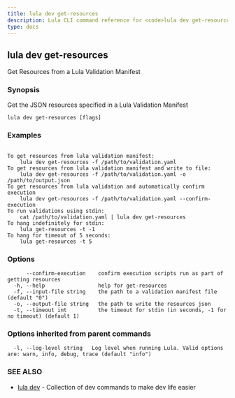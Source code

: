 ```yaml
---
title: lula dev get-resources
description: Lula CLI command reference for <code>lula dev get-resources</code>.
type: docs
---
```

## lula dev get-resources

Get Resources from a Lula Validation Manifest

### Synopsis

Get the JSON resources specified in a Lula Validation Manifest

```
lula dev get-resources [flags]
```

### Examples

```

To get resources from lula validation manifest:
	lula dev get-resources -f /path/to/validation.yaml
To get resources from lula validation manifest and write to file:
	lula dev get-resources -f /path/to/validation.yaml -o /path/to/output.json
To get resources from lula validation and automatically confirm execution
	lula dev get-resources -f /path/to/validation.yaml --confirm-execution
To run validations using stdin:
	cat /path/to/validation.yaml | lula dev get-resources
To hang indefinitely for stdin:
	lula get-resources -t -1
To hang for timeout of 5 seconds:
	lula get-resources -t 5

```

### Options

```
      --confirm-execution    confirm execution scripts run as part of getting resources
  -h, --help                 help for get-resources
  -f, --input-file string    the path to a validation manifest file (default "0")
  -o, --output-file string   the path to write the resources json
  -t, --timeout int          the timeout for stdin (in seconds, -1 for no timeout) (default 1)
```

### Options inherited from parent commands

```
  -l, --log-level string   Log level when running Lula. Valid options are: warn, info, debug, trace (default "info")
```

### SEE ALSO

* [lula dev](./lula_dev.md)	 - Collection of dev commands to make dev life easier

